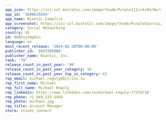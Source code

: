 ```yaml
---
app_icon: https://is1-ssl.mzstatic.com/image/thumb/Purple112/v4/84/8e/44/848e44e4-7dc7-e494-71fb-4096acb728f6/AppIconRel-1x_U007emarketing-0-10-0-85-220.png/1024x1024bb.png
app_id: '1608615554'
app_name: Niantic Campfire
app_screenshot: https://is1-ssl.mzstatic.com/image/thumb/PurpleSource126/v4/4a/70/91/4a7091c4-c39a-8f8e-22aa-327de3a5f045/15a50a9b-6ad1-488e-9f13-66097db64ea4_1._Explore.png/1242x2688bb.png
category: Social Networking
country: US
id: NQQFwjVmpbCn
language: en
most_recent_release: '2024-02-20T00:00:00'
publisher_id: '1037205060'
publisher_name: Niantic, Inc.
rank: '79'
release_count_in_past_year: '46'
release_count_in_past_year_category: 16
release_count_in_past_year_top_in_category: 42
rep_email: michael.roguly@bitrise.io
rep_first_name: Michael
rep_full_name: Michael Roguly
rep_linkedin: https://www.linkedin.com/in/michael-roguly-77376710
rep_phone: +1 949-233-3404
rep_photo: michael.jpg
rep_title: Account Manager
store: itunes_connect
---
```

